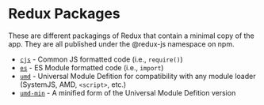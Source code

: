 # Redux Packages

These are different packagings of Redux that contain a minimal copy of the app. They are all published under the @redux-js namespace on npm.

- [`cjs`](./cjs) - Common JS formatted code (i.e., `require()`)
- [`es`](./es) - ES Module formatted code (i.e., `import`)
- [`umd`](./umd) - Universal Module Defition for compatibility with any module loader (SystemJS, AMD, `<script>`, etc.)
- [`umd-min`](./umd-min) - A minified form of the Universal Module Defition version
